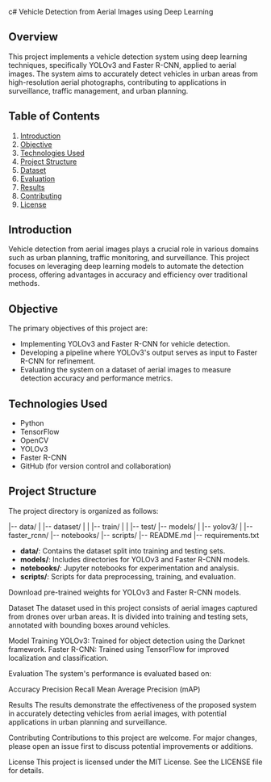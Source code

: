 c# Vehicle Detection from Aerial Images using Deep Learning

## Overview
This project implements a vehicle detection system using deep learning techniques, specifically YOLOv3 and Faster R-CNN, applied to aerial images. The system aims to accurately detect vehicles in urban areas from high-resolution aerial photographs, contributing to applications in surveillance, traffic management, and urban planning.

## Table of Contents
1. [Introduction](#introduction)
2. [Objective](#objective)
3. [Technologies Used](#technologies-used)
4. [Project Structure](#project-structure)
5. [Dataset](#dataset)
6. [Evaluation](#evaluation)
7. [Results](#results)
8. [Contributing](#contributing)
9. [License](#license)

## Introduction
Vehicle detection from aerial images plays a crucial role in various domains such as urban planning, traffic monitoring, and surveillance. This project focuses on leveraging deep learning models to automate the detection process, offering advantages in accuracy and efficiency over traditional methods.

## Objective
The primary objectives of this project are:
- Implementing YOLOv3 and Faster R-CNN for vehicle detection.
- Developing a pipeline where YOLOv3's output serves as input to Faster R-CNN for refinement.
- Evaluating the system on a dataset of aerial images to measure detection accuracy and performance metrics.

## Technologies Used
- Python
- TensorFlow
- OpenCV
- YOLOv3
- Faster R-CNN
- GitHub (for version control and collaboration)

## Project Structure
The project directory is organized as follows:

|-- data/
| |-- dataset/
| | |-- train/
| | |-- test/
|-- models/
| |-- yolov3/
| |-- faster_rcnn/
|-- notebooks/
|-- scripts/
|-- README.md
|-- requirements.txt


- **data/**: Contains the dataset split into training and testing sets.
- **models/**: Includes directories for YOLOv3 and Faster R-CNN models.
- **notebooks/**: Jupyter notebooks for experimentation and analysis.
- **scripts/**: Scripts for data preprocessing, training, and evaluation.

Download pre-trained weights for YOLOv3 and Faster R-CNN models.

Dataset
The dataset used in this project consists of aerial images captured from drones over urban areas. It is divided into training and testing sets, annotated with bounding boxes around vehicles.

Model Training
YOLOv3: Trained for object detection using the Darknet framework.
Faster R-CNN: Trained using TensorFlow for improved localization and classification.

Evaluation
The system's performance is evaluated based on:

Accuracy
Precision
Recall
Mean Average Precision (mAP)

Results
The results demonstrate the effectiveness of the proposed system in accurately detecting vehicles from aerial images, with potential applications in urban planning and surveillance.

Contributing
Contributions to this project are welcome. For major changes, please open an issue first to discuss potential improvements or additions.

License
This project is licensed under the MIT License. See the LICENSE file for details.
